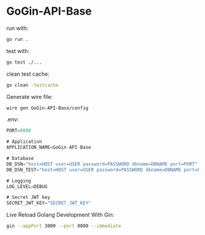 # GoGin-API-Base

run with:

``` bash
go run .
```

test with:

``` bash
go test ./...
```

clean test cache:

``` bash
go clean -testcache
```

Generate wire file:
``` bash
wire gen GoGin-API-Base/config
```

.env:

``` go
PORT=8080

# Application
APPLICATION_NAME=GoGin-API-Base

# Database
DB_DSN="host=HOST user=USER password=PASSWORD dbname=DBNAME port=PORT"
DB_DSN_TEST="host=HOST user=USER password=PASSWORD dbname=DBNAME port=PORT"

# Logging
LOG_LEVEL=DEBUG

# Secret JWT key
SECRET_JWT_KEY="SECRET_JWT_KEY"
```

Live Reload Golang Development With Gin:

``` bash
gin --appPort 3000 --port 8080 --immediate
```

